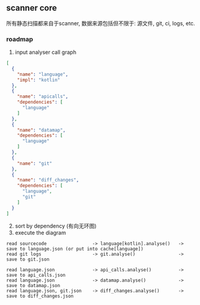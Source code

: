 ## scanner core

所有静态扫描都来自于scanner, 数据来源包括但不限于: 源文件, git, ci, logs, etc.

### roadmap

1. input analyser call graph

```json
[
  {
    "name": "language",
    "impl": "kotlin"
  },
  {
    "name": "apicalls",
    "dependencies": [
      "language"
    ]
  },
  {
    "name": "datamap",
    "dependencies": [
      "language"
    ]
  },
  {
    "name": "git"
  },
  {
    "name": "diff_changes",
    "dependencies": [
      "language",
      "git"
    ]
  }
]
```

2. sort by dependency (有向无环图)
3. execute the diagram

```
read sourcecode                 -> language[kotlin].analyse()   -> save to language.json (or put into cache[language]) 
read git logs                   -> git.analyse()                -> save to git.json

read language.json              -> api_calls.analyse()          -> save to api_calls.json
read language.json              -> datamap.analyse()            -> save to datamap.json
read language.json, git.json    -> diff_changes.analyse()       -> save to diff_changes.json
```
